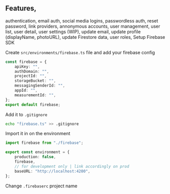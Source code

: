 ## Features,
authentication,
email auth,
social media logins,
passwordless auth,
reset password,
link providers,
annonymous accounts,
user management,
user list,
user detail,
user settings (WIP),
update email,
update profile (displayName, photoURL),
update Firestore data,
user roles,
 Setup Firebase SDK

Create `src/environments/firebase.ts` file and add your firebase config

```ts
const firebase = {
    apiKey: "",
    authDomain: "",
    projectId: "",
    storageBucket: "",
    messagingSenderId: "",
    appId: "",
    measurementId: "",
};
export default firebase;
```

Add it to `.gitignore`

```bash
echo "firebase.ts" >> .gitignore
```

Import it in on the environment

```ts
import firebase from "./firebase";

export const environment = {
    production: false,
    firebase,
    // for development only | link accordingly on prod
    baseURL: "http://localhost:4200",
};
```

Change `.firebaserc` project name

